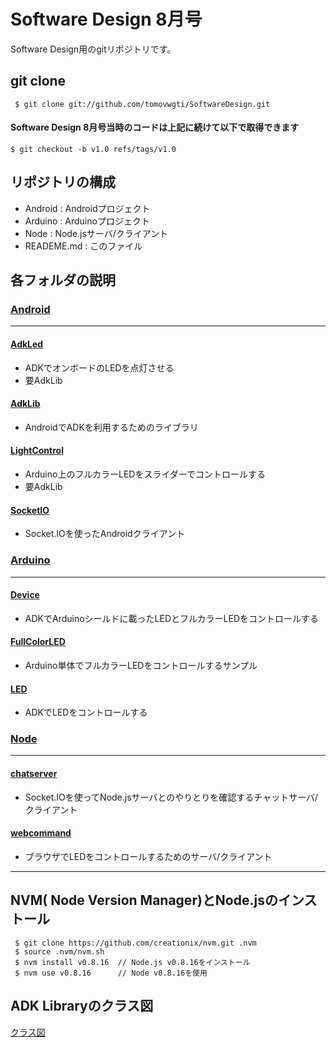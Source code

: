 # Software Design 8月号
Software Design用のgitリポジトリです。

## git clone
```
 $ git clone git://github.com/tomovwgti/SoftwareDesign.git
```

#### Software Design 8月号当時のコードは上記に続けて以下で取得できます
```$ git checkout -b v1.0 refs/tags/v1.0```
## リポジトリの構成

- Android : Androidプロジェクト
- Arduino : Arduinoプロジェクト
- Node : Node.jsサーバ/クライアント
- READEME.md : このファイル

## 各フォルダの説明
### [Android](https://github.com/tomovwgti/SoftwareDesign/tree/master/Android)
***
#### [AdkLed](https://github.com/tomovwgti/SoftwareDesign/tree/master/Android/AdkLed)
- ADKでオンボードのLEDを点灯させる
- 要AdkLib

#### [AdkLib](https://github.com/tomovwgti/SoftwareDesign/tree/master/Android/AdkLib)
- AndroidでADKを利用するためのライブラリ

#### [LightControl](https://github.com/tomovwgti/SoftwareDesign/tree/master/Android/LightControl)
- Arduino上のフルカラーLEDをスライダーでコントロールする
- 要AdkLib

#### [SocketIO](https://github.com/tomovwgti/SoftwareDesign/tree/master/Android/SocketIO)
- Socket.IOを使ったAndroidクライアント


### [Arduino](https://github.com/tomovwgti/SoftwareDesign/tree/master/Arduino)
***
#### [Device](https://github.com/tomovwgti/SoftwareDesign/tree/master/Arduino/Device)
- ADKでArduinoシールドに載ったLEDとフルカラーLEDをコントロールする

#### [FullColorLED](https://github.com/tomovwgti/SoftwareDesign/tree/master/Arduino/FullColorLED)
- Arduino単体でフルカラーLEDをコントロールするサンプル

#### [LED](https://github.com/tomovwgti/SoftwareDesign/tree/master/Arduino/LED)
- ADKでLEDをコントロールする

### [Node](https://github.com/tomovwgti/SoftwareDesign/tree/master/Node)
***
#### [chatserver](https://github.com/tomovwgti/SoftwareDesign/tree/master/Node/chatserver)
- Socket.IOを使ってNode.jsサーバとのやりとりを確認するチャットサーバ/クライアント

#### [webcommand](https://github.com/tomovwgti/SoftwareDesign/tree/master/Node/webcommand)
- ブラウザでLEDをコントロールするためのサーバ/クライアント

***

## NVM( Node Version Manager)とNode.jsのインストール
```
 $ git clone https://github.com/creationix/nvm.git .nvm
 $ source .nvm/nvm.sh
 $ nvm install v0.8.16  // Node.js v0.8.16をインストール
 $ nvm use v0.8.16      // Node v0.8.16を使用
```

## ADK Libraryのクラス図
[クラス図](https://github.com/tomovwgti/SoftwareDesign/blob/master/class.png)